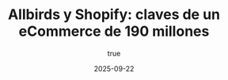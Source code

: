 ---
title: "Allbirds y Shopify: claves de un eCommerce de 190 millones"
excerpt: "El éxito de Allbirds no solo está en su propuesta sostenible, sino en cómo ha optimizado el diseño y la tecnología detrás de su tienda online. Desde una arquitectura limpia y escalable en Shopify, hasta integraciones personalizadas y una experiencia de compra intuitiva, su eCommerce es un ejemplo de cómo el diseño estratégico potencia las conversiones."
coverImage: "/assets/blog/usecase-allbirds/header.png"
date: "2025-09-22"
author:
  name: Mathias Do Vale
  picture: "/assets/blog/authors/mathi.webp"
ogImage:
  url: ""
---
